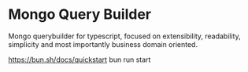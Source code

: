 # Mongo Query Builder
Mongo querybuilder for typescript, focused on extensibility, readability, simplicity and most importantly business domain oriented.

https://bun.sh/docs/quickstart
bun run start

